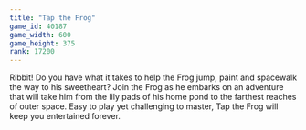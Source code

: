 ```yaml
---
title: "Tap the Frog"
game_id: 40187
game_width: 600
game_height: 375
rank: 17200
---
```

Ribbit! Do you have what it takes to help the Frog jump, paint and spacewalk the way to his sweetheart? Join the Frog as he embarks on an adventure that will take him from the lily pads of his home pond to the farthest reaches of outer space. Easy to play yet challenging to master, Tap the Frog will keep you entertained forever.
